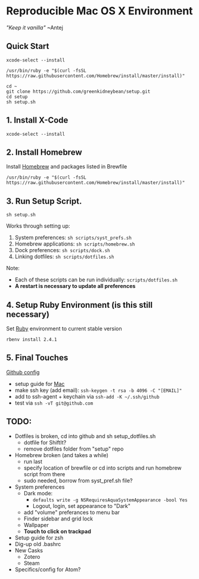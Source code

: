 # Reproducible Mac OS X Environment
_"Keep it vanilla"_ ~Antej

## Quick Start

```
xcode-select --install

/usr/bin/ruby -e "$(curl -fsSL https://raw.githubusercontent.com/Homebrew/install/master/install)"

cd ~
git clone https://github.com/greenkidneybean/setup.git
cd setup
sh setup.sh
```

## 1. Install X-Code

```
xcode-select --install
```

## 2. Install Homebrew

Install [Homebrew](https://brew.sh/) and packages listed in Brewfile

```
/usr/bin/ruby -e "$(curl -fsSL https://raw.githubusercontent.com/Homebrew/install/master/install)"
```

## 3. Run Setup Script. 

```
sh setup.sh
```

Works through setting up:
1. System preferences: `sh scripts/syst_prefs.sh`
2. Homebrew applications: `sh scripts/homebrew.sh`
3. Dock preferences: `sh scripts/dock.sh`
4. Linking dotfiles: `sh scripts/dotfiles.sh`

Note: 
* Each of these scripts can be run individually: `scripts/dotfiles.sh`
* **A restart is necessary to update all preferences**

## 4. Setup Ruby Environment (is this still necessary)

Set [Ruby](https://www.ruby-lang.org/en/downloads/) environment to current stable version

```
rbenv install 2.4.1
```

## 5. Final Touches

[Github config](https://help.github.com/articles/adding-a-new-ssh-key-to-your-github-account/)
* setup guide for [Mac](http://burnedpixel.com/blog/setting-up-git-and-github-on-your-mac/)
* make ssh key (add email): `ssh-keygen -t rsa -b 4096 -C "[EMAIL]"`
* add to ssh-agent + keychain via `ssh-add -K ~/.ssh/github`
* test via `ssh -vT git@github.com`

## TODO:
* Dotfiles is broken, cd into github and sh setup_dotfiles.sh
  * dotfile for ShiftIt?
  * remove dotfiles folder from "setup" repo
* Homebrew broken (and takes a while)
  * run last
  * specify location of brewfile or cd into scripts and run homebrew script from there
  * sudo needed, borrow from syst_pref.sh file?
* System preferences
  * Dark mode:
    * ```defaults write -g NSRequiresAquaSystemAppearance -bool Yes```
    * Logout, login, set appearance to "Dark"
  * add "volume" preferances to menu bar
  * Finder sidebar and grid lock
  * Wallpaper
  * **Touch to click on trackpad**
* Setup guide for zsh
* Dig-up old .bashrc
* New Casks
  * Zotero
  * Steam
* Specifics/config for Atom?
